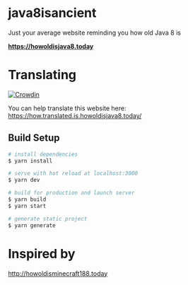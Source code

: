 # java8isancient
Just your average website reminding you how old Java 8 is

**https://howoldisjava8.today**

# Translating
[![Crowdin](https://badges.crowdin.net/pterodactylbot/localized.svg)](https://how.translated.is.howoldisjava8.today/project/pterodactylbot)

You can help translate this website here: https://how.translated.is.howoldisjava8.today/

## Build Setup

```bash
# install dependencies
$ yarn install

# serve with hot reload at localhost:3000
$ yarn dev

# build for production and launch server
$ yarn build
$ yarn start

# generate static project
$ yarn generate
```

# Inspired by
http://howoldisminecraft188.today

